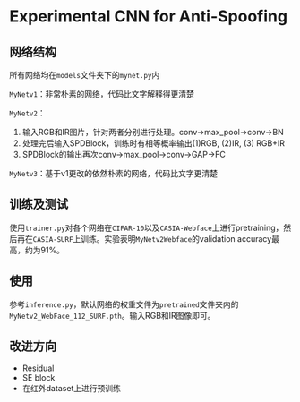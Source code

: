 # Experimental CNN for Anti-Spoofing

## 网络结构

所有网络均在`models`文件夹下的`mynet.py`内

`MyNetv1`：非常朴素的网络，代码比文字解释得更清楚

`MyNetv2`：

1. 输入RGB和IR图片，针对两者分别进行处理。conv->max_pool->conv->BN
2. 处理完后输入SPDBlock，训练时有相等概率输出(1)RGB, (2)IR, (3) RGB+IR
3. SPDBlock的输出再次conv->max_pool->conv->GAP->FC

`MyNetv3`：基于v1更改的依然朴素的网络，代码比文字更清楚

## 训练及测试

使用`trainer.py`对各个网络在`CIFAR-10`以及`CASIA-Webface`上进行pretraining，然后再在`CASIA-SURF`上训练。实验表明`MyNetv2Webface`的validation accuracy最高，约为91%。

## 使用

参考`inference.py`，默认网络的权重文件为`pretrained`文件夹内的`MyNetv2_WebFace_112_SURF.pth`。输入RGB和IR图像即可。

## 改进方向

- Residual
- SE block
- 在红外dataset上进行预训练